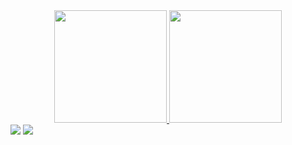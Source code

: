 
<div align="center">
  <a href="https://github.com/PoulSoares619">
  <img height="180em"  src="https://github-readme-stats.vercel.app/api?username=PoulSoares619&show_icons=true&theme=great-gatsby&include_all_commits=true&count_private=true"/>
  <img height="180em"  src="https://github-readme-stats.vercel.app/api/top-langs/?username=PoulSoares619&layout=compact&langs_count=7&theme=great-gatsby"/>
</div>
<div> 
  <a href="https://www.instagram.com/poul.pheez/" target="_blank"><img src="https://img.shields.io/badge/-Instagram-%23E4405F?style=for-the-badge&logo=instagram&logoColor=white" target="_blank"></a>
  <a href = "mailto:poul.pheez2@gmail.com"><img src="https://img.shields.io/badge/-Gmail-%23333?style=for-the-badge&logo=gmail&logoColor=red" target="_blank"></a>
  
</div>
